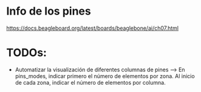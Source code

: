 # Info de los pines
https://docs.beagleboard.org/latest/boards/beaglebone/ai/ch07.html



# TODOs:
- Automatizar la visualización de diferentes columnas de pines --> En pins_modes, indicar primero el número de elementos por zona. Al inicio de cada zona, indicar el número de elementos por columna.